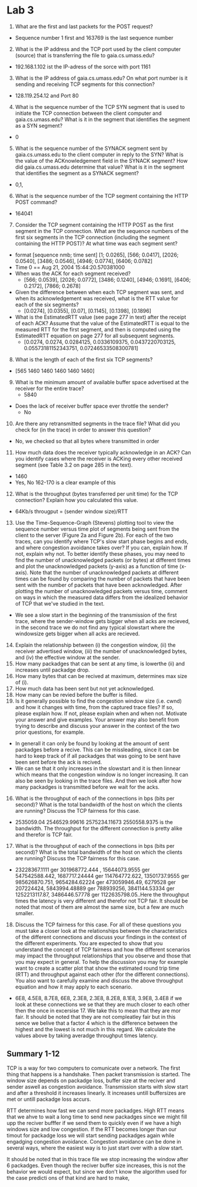# Lab 3 
1. What are the first and last packets for the POST request?
  * Sequence number 1 first and 163769 is the last sequence number
2. What is the IP address and the TCP port used by the client computer (source) that is transferring the file to gaia.cs.umass.edu?
  * 192.168.1.102 ist the IP-adress of the sorce with port 1161
3. What is the IP address of gaia.cs.umass.edu? On what port number is it sending and receiving TCP segments for this connection?
  * 128.119.254.12 and Port 80
4. What is the sequence number of the TCP SYN segment that is used to initiate the TCP connection between the client computer and gaia.cs.umass.edu? What is it in the segment that identifies the segment as a SYN segment?
  * 0
5. What is the sequence number of the SYNACK segment sent by gaia.cs.umass.edu to the client computer in reply to the SYN? What is the value of the ACKnowledgement field in the SYNACK segment? How did gaia.cs.umass.edu determine that value? What is it in the segment that identifies the segment as a SYNACK segment?
  * 0,1,
6. What is the sequence number of the TCP segment containing the HTTP POST command?
  * 164041
7. Consider the TCP segment containing the HTTP POST as the first segment in the TCP connection. What are the sequence numbers of the first six segments in the TCP connection (including the segment containing the HTTP POST)? At what time was each segment sent?
  * format [sequence nmb; time sent] [1; 0.0265], [566; 0.0417], [2026; 0.0540], [3486; 0.0546], [4946; 0.0774], [6406; 0.0782]
  * Time 0 == Aug 21, 2004 15:44:20.570381000
 * When was the ACK for each segment received?
   * [566; 0.0539], [2026; 0.0772], [3486; 0.1240], [4946; 0.1691], [6406; 0.2172], [7866; 0.2678]
 * Given the difference between when each TCP segment was sent, and when its acknowledgement was received, what is the RTT value for each of the six segments?
   * [0.0274], [0.0355], [0.07], [0.1145], [0.1398], [0.1896]
 * What is the EstimatedRTT value (see page 277 in text) after the receipt of each ACK? Assume that the value of the EstimatedRTT is equal to the measured RTT for the first segment, and then is computed using the EstimatedRTT equation on page 277 for all subsequent segments.
   * [0.0274, 0.0274, 0.0284125, 0.0336109375, 0.0437220703125, 0.05573181152343751, 0.07246533508300781]
8. What is the length of each of the first six TCP segments?
 * [565 1460 1460 1460 1460 1460]
9. What is the minimum amount of available buffer space advertised at the receiver for the entire trace?
    * 5840
 * Does the lack of receiver buffer space ever throttle the sender?
   * No
10. Are there any retransmitted segments in the trace file? What did you check for (in the trace) in order to answer this question?
 * No, we checked so that all bytes where transmitted in order
11. How much data does the receiver typically acknowledge in an ACK? Can you identify cases where the receiver is ACKing every other received segment (see Table 3.2 on page 285 in the text).
 * 1460
 * Yes, No 162-170 is a clear example of this
12. What is the throughput (bytes transferred per unit time) for the TCP connection? Explain how you calculated this value.
 * 64Kb/s througput = (sender window size)/RTT
13. Use the Time-Sequence-Graph (Stevens) plotting tool to view the sequence number versus time plot of segments being sent from the client to the server (Figure 2a and Figure 2b). For each of the two traces, can you identify where TCP's slow start phase begins and ends, and where congestion avoidance takes over? If you can, explain how. If not, explain why not. To better identify these phases, you may need to find the number of unacknowledged packets (or bytes) at different times and plot the unacknowledged packets (y-axis) as a function of time (x-axis). Note that the number of unacknowledged packets at different times can be found by comparing the number of packets that have been sent with the number of packets that have been acknowledged. After plotting the number of unacknowledged packets versus time, comment on ways in which the measured data differs from the idealized behavior of TCP that we've studied in the text.
 * We see a slow start in the beginning of the transmission of the first trace, where the sender-window gets bigger when all acks are recieved, in the second trace we do not find any typical slowstart where the windowsize gets bigger when all acks are recieved.
14. Explain the relationship between (i) the congestion window, (ii) the receiver advertised window, (iii) the number of unacknowledged bytes, and (iv) the effective window at the sender.
 1. How many packadges that can be sent at any time, is lowerthe (ii) and increases until packadge drop.
 2. How many bytes that can be recived at maximum, determines max size of (i).
 3. How much data has been sent but not yet acknowledged.
 4. How many can be revied before the buffer is filled.
15. Is it generally possible to find the congestion window size (i.e. cwnd) and how it changes with time, from the captured trace files? If so, please explain how. If not, please explain when and when not. Motivate your answer and give examples. Your answer may also benefit from trying to describe and discuss your answer in the context of the two prior questions, for example.
 * In generall it can only be found by looking at the amount of sent packadges before a recive. This can be missleading, since it can be hard to keep track of if all packadges that was going to be sent have been sent before the ack is recived.
 *  We can se that it only increases in the slowstart and it is then linnear which means that the congestion window is no longer increasing. It can also be seen by looking in the trace files. And then we look after how many packadges is transmitted before we wait for the acks.
16. What is the throughput of each of the connections in bps (bits per second)? What is the total bandwidth of the host on which the clients are running? Discuss the TCP fairness for this case.
 * 2535059.04 2546529.99616 2575234.11673 2550558.9375 is the bandwidth. The throughput for the different connection is pretty alike and therefor is TCP fair.
17. What is the throughput of each of the connections in bps (bits per second)? What is the total bandwidth of the host on which the clients are running? Discuss the TCP fairness for this case.
 * 23228367.1111 ger 301968772.444 , 15644073.9555 ger 547542588.442, 1687717.24444 ger 114764772.622, 13501737.9555 ger 985626870.751, 9654284.62224 ger 473059946.49, 6279528 ger 207224424, 5843994.48889 ger 788939256, 3841144.53334 ger 1252213117.87, 3486446.57778 ger 1122635798.05..Here the throughput times the latency is very different and therefor not TCP fair. It should be noted that most of them are almost the same size, but a few are much smaller.
18. Discuss the TCP fairness for this case. For all of these questions you must take a closer look at the relationships between the characteristics of the different connections and discuss your findings in the context of the different experiments. You are expected to show that you understand the concept of TCP fairness and how the different scenarios may impact the throughput relationships that you observe and those that you may expect in general. To help the discussion you may for example want to create a scatter plot that show the estimated round trip time (RTT) and throughput against each other (for the different connections). You also want to carefully examine and discuss the above throughput equation and how it may apply to each scenario.
 * 6E8, 4.5E8, 8.7E8, 6E8, 2.3E8, 2.3E8, 8.2E8, 8.1E8, 3.9E8, 3.4E8 if we look at these connections we se that they are much closer to each other then the once in excersise 17. We take this to mean that they are mor fair. It should be noted that they are not compleatley fair but in this sence we belive that a factor 4 which is the difference between the highest and the lowest is not much in this regard. We calculate the values above by taking averadge throughput times latency.
 
## Summary 1-12 
TCP is a way for two computers to comunicate over a network. The first thing that happens is a handshake. Then packet transmission is started. The window size depends on packadge loss, buffer size at the reciver and sender aswell as congestion avoidance. Transmission starts with slow start and after a threshold it increases linearly. It increases untill buffersizes are met or untill packadge loss accurs.

RTT determines how fast we can send more packadges. High RTT means that we ahve to wait a long time to send new packadges since we might fill upp the reciver bufffer if we send them to quickly even if we have a high windows size and low congestion. If the RTT becomes longer than our timout for packadge loss we will start sending packadges again while engadging congestion avoidance. Congestion avoidance can be done in several ways, where the easiest way is to just start over with a slow start. 

It should be noted that in this trace file we stop increasing the window after 6 packadges. Even though the reciver buffer size increases, this is not the behavior we would expect, but since we don't know the algorithm used for the case predicti ons of that kind are hard to make,
